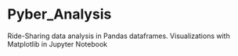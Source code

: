 # Pyber_Analysis
Ride-Sharing data analysis in Pandas dataframes. Visualizations with Matplotlib in Jupyter Notebook
